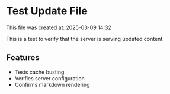 # Test Update File

This file was created at: 2025-03-09 14:32

This is a test to verify that the server is serving updated content.

## Features
- Tests cache busting
- Verifies server configuration
- Confirms markdown rendering
